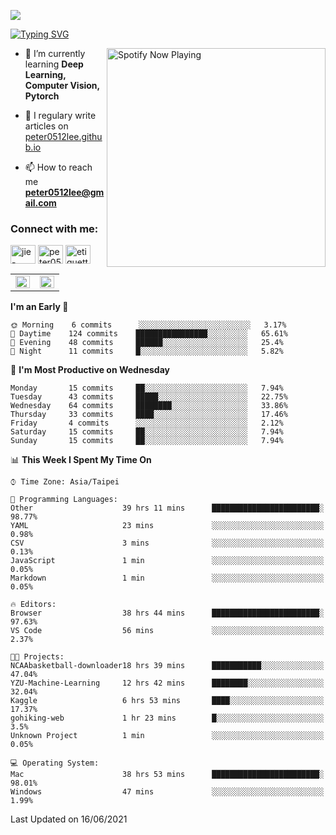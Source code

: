 ![](https://komarev.com/ghpvc/?username=peter0512lee&color=ff69b4)

[![Typing SVG](https://readme-typing-svg.herokuapp.com?color=F742BA&size=22&lines=Hi!+I'm+JYL)](https://git.io/typing-svg)

[<img src="https://spotify-now-playing.peter0512lee.vercel.app/api/spotify-playing" alt="Spotify Now Playing" width="350" align="right" />](https://open.spotify.com/user/21iyoswqgnkoe7peuesmqnhgy)

- 🌱 I’m currently learning **Deep Learning, Computer Vision, Pytorch**

- 📝 I regulary write articles on [peter0512lee.github.io](https://peter0512lee.github.io/)

- 📫 How to reach me **peter0512lee@gmail.com**

<h3 align="left">Connect with me:</h3>
<p align="left">
<a href="https://linkedin.com/in/jie-ying-li-b43a1416b" target="blank"><img align="center" src="https://cdn.jsdelivr.net/npm/simple-icons@3.0.1/icons/linkedin.svg" alt="jie-ying-li-b43a1416b" height="30" width="40" /></a>
<a href="https://fb.com/peter0512lee" target="blank"><img align="center" src="https://cdn.jsdelivr.net/npm/simple-icons@3.0.1/icons/facebook.svg" alt="peter0512lee" height="30" width="40" /></a>
<a href="https://instagram.com/etiquette_ying" target="blank"><img align="center" src="https://cdn.jsdelivr.net/npm/simple-icons@3.0.1/icons/instagram.svg" alt="etiquette_ying" height="30" width="40" /></a>
</p>

<table><tr><td valign="top" width="50%">

<img src="https://github-readme-stats.vercel.app/api?username=peter0512lee&hide_border=true&show_icons=true&locale=en" align="left" style="width: 100%" />

</td><td valign="top" width="50%">

<img src="https://github-readme-stats.vercel.app/api/top-langs?username=peter0512lee&hide_border=true&show_icons=true&locale=en&layout=compact" align="left" style="width: 100%" />

</td></tr></table>  

<!--START_SECTION:waka-->
**I'm an Early 🐤** 

```text
🌞 Morning    6 commits      ░░░░░░░░░░░░░░░░░░░░░░░░░   3.17% 
🌆 Daytime    124 commits    ████████████████░░░░░░░░░   65.61% 
🌃 Evening    48 commits     ██████░░░░░░░░░░░░░░░░░░░   25.4% 
🌙 Night      11 commits     █░░░░░░░░░░░░░░░░░░░░░░░░   5.82%

```
📅 **I'm Most Productive on Wednesday** 

```text
Monday       15 commits     ██░░░░░░░░░░░░░░░░░░░░░░░   7.94% 
Tuesday      43 commits     █████░░░░░░░░░░░░░░░░░░░░   22.75% 
Wednesday    64 commits     ████████░░░░░░░░░░░░░░░░░   33.86% 
Thursday     33 commits     ████░░░░░░░░░░░░░░░░░░░░░   17.46% 
Friday       4 commits      ░░░░░░░░░░░░░░░░░░░░░░░░░   2.12% 
Saturday     15 commits     ██░░░░░░░░░░░░░░░░░░░░░░░   7.94% 
Sunday       15 commits     ██░░░░░░░░░░░░░░░░░░░░░░░   7.94%

```


📊 **This Week I Spent My Time On** 

```text
⌚︎ Time Zone: Asia/Taipei

💬 Programming Languages: 
Other                    39 hrs 11 mins      ████████████████████████░   98.77% 
YAML                     23 mins             ░░░░░░░░░░░░░░░░░░░░░░░░░   0.98% 
CSV                      3 mins              ░░░░░░░░░░░░░░░░░░░░░░░░░   0.13% 
JavaScript               1 min               ░░░░░░░░░░░░░░░░░░░░░░░░░   0.05% 
Markdown                 1 min               ░░░░░░░░░░░░░░░░░░░░░░░░░   0.05%

🔥 Editors: 
Browser                  38 hrs 44 mins      ████████████████████████░   97.63% 
VS Code                  56 mins             ░░░░░░░░░░░░░░░░░░░░░░░░░   2.37%

🐱‍💻 Projects: 
NCAAbasketball-downloader18 hrs 39 mins      ███████████░░░░░░░░░░░░░░   47.04% 
YZU-Machine-Learning     12 hrs 42 mins      ████████░░░░░░░░░░░░░░░░░   32.04% 
Kaggle                   6 hrs 53 mins       ████░░░░░░░░░░░░░░░░░░░░░   17.37% 
gohiking-web             1 hr 23 mins        █░░░░░░░░░░░░░░░░░░░░░░░░   3.5% 
Unknown Project          1 min               ░░░░░░░░░░░░░░░░░░░░░░░░░   0.05%

💻 Operating System: 
Mac                      38 hrs 53 mins      ████████████████████████░   98.01% 
Windows                  47 mins             ░░░░░░░░░░░░░░░░░░░░░░░░░   1.99%

```


 Last Updated on 16/06/2021
<!--END_SECTION:waka-->


<!--
**peter0512lee/peter0512lee** is a ✨ _special_ ✨ repository because its `README.md` (this file) appears on your GitHub profile.

